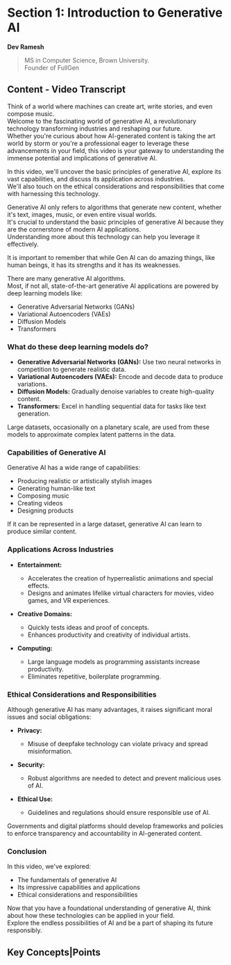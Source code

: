 # Section 1: Introduction to Generative AI

**Dev Ramesh**  
> MS in Computer Science, Brown University.  
> Founder of FullGen  

## Content - Video Transcript

Think of a world where machines can create art, write stories, and even compose music.  
Welcome to the fascinating world of generative AI, a revolutionary technology transforming industries and reshaping our future.  
Whether you're curious about how AI-generated content is taking the art world by storm or you're a professional eager to leverage these advancements in your field, this video is your gateway to understanding the immense potential and implications of generative AI.  

In this video, we'll uncover the basic principles of generative AI, explore its vast capabilities, and discuss its application across industries.  
We'll also touch on the ethical considerations and responsibilities that come with harnessing this technology.  

Generative AI only refers to algorithms that generate new content, whether it's text, images, music, or even entire visual worlds.  
It's crucial to understand the basic principles of generative AI because they are the cornerstone of modern AI applications.  
Understanding more about this technology can help you leverage it effectively.  

It is important to remember that while Gen AI can do amazing things, like human beings, it has its strengths and it has its weaknesses.  

There are many generative AI algorithms.  
Most, if not all, state-of-the-art generative AI applications are powered by deep learning models like:  
- Generative Adversarial Networks (GANs)  
- Variational Autoencoders (VAEs)  
- Diffusion Models  
- Transformers  

### What do these deep learning models do?  
- **Generative Adversarial Networks (GANs):** Use two neural networks in competition to generate realistic data.  
- **Variational Autoencoders (VAEs):** Encode and decode data to produce variations.  
- **Diffusion Models:** Gradually denoise variables to create high-quality content.  
- **Transformers:** Excel in handling sequential data for tasks like text generation.  

Large datasets, occasionally on a planetary scale, are used from these models to approximate complex latent patterns in the data.  

### Capabilities of Generative AI  
Generative AI has a wide range of capabilities:  
- Producing realistic or artistically stylish images  
- Generating human-like text  
- Composing music  
- Creating videos  
- Designing products  

If it can be represented in a large dataset, generative AI can learn to produce similar content.  

### Applications Across Industries  
- **Entertainment:**  
  - Accelerates the creation of hyperrealistic animations and special effects.  
  - Designs and animates lifelike virtual characters for movies, video games, and VR experiences.  

- **Creative Domains:**  
  - Quickly tests ideas and proof of concepts.  
  - Enhances productivity and creativity of individual artists.  

- **Computing:**  
  - Large language models as programming assistants increase productivity.  
  - Eliminates repetitive, boilerplate programming.  

### Ethical Considerations and Responsibilities  
Although generative AI has many advantages, it raises significant moral issues and social obligations:  
- **Privacy:**  
  - Misuse of deepfake technology can violate privacy and spread misinformation.  

- **Security:**  
  - Robust algorithms are needed to detect and prevent malicious uses of AI.  

- **Ethical Use:**  
  - Guidelines and regulations should ensure responsible use of AI.  

Governments and digital platforms should develop frameworks and policies to enforce transparency and accountability in AI-generated content.  

### Conclusion  
In this video, we've explored:  
- The fundamentals of generative AI  
- Its impressive capabilities and applications  
- Ethical considerations and responsibilities  

Now that you have a foundational understanding of generative AI, think about how these technologies can be applied in your field.  
Explore the endless possibilities of AI and be a part of shaping its future responsibly.  

## Key Concepts|Points